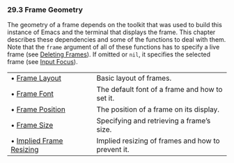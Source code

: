 

### 29.3 Frame Geometry

The geometry of a frame depends on the toolkit that was used to build this instance of Emacs and the terminal that displays the frame. This chapter describes these dependencies and some of the functions to deal with them. Note that the `frame` argument of all of these functions has to specify a live frame (see [Deleting Frames](Deleting-Frames.html)). If omitted or `nil`, it specifies the selected frame (see [Input Focus](Input-Focus.html)).

|                                                         |    |                                                   |
| :------------------------------------------------------ | -- | :------------------------------------------------ |
| • [Frame Layout](Frame-Layout.html)                     |    | Basic layout of frames.                           |
| • [Frame Font](Frame-Font.html)                         |    | The default font of a frame and how to set it.    |
| • [Frame Position](Frame-Position.html)                 |    | The position of a frame on its display.           |
| • [Frame Size](Frame-Size.html)                         |    | Specifying and retrieving a frame’s size.         |
| • [Implied Frame Resizing](Implied-Frame-Resizing.html) |    | Implied resizing of frames and how to prevent it. |
